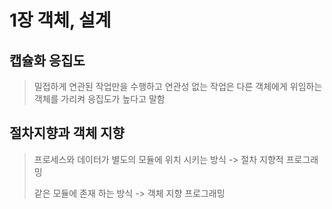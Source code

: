 # 1장 객체, 설계

## 캡슐화 응집도
> 밀접하게 연관된 작업만을 수행하고 연관성 없는 작업은 다른 객체에게 위임하는 객체를 가리켜 응집도가 높다고 말함

## 절차지향과 객체 지향
> 프로세스와 데이터가 별도의 모듈에 위치 시키는 방식 -> 절차 지향적 프로그래밍
> 
> 같은 모듈에 존재 하는 방식 -> 객체 지향 프로그래밍

